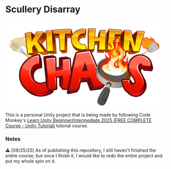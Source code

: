 # Scullery Disarray
![alt text](Assets/_Assets/Textures/KitchenChaosLogo.png)
This is a personal Unity project that is being made by following Code Monkey's [Learn Unity Beginner/Intermediate 2025 (FREE COMPLETE Course - Unity Tutorial)](https://www.youtube.com/watch?v=AmGSEH7QcDg&list=PLzDRvYVwl53uAyV0SjL_3d_IoRDiybAdN&index=3&t=12308s) tutorial course.

### Notes
⚠️ [09/25/25] As of publishing this repository, I still haven't finished the entire course; but once I finish it, I would like to redo the entire project and put my whole spin on it.
